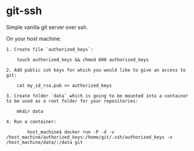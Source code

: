 # git-ssh

Simple vanilla git server over ssh.

On your host machine:
	
	1. Create file `authorized_keys`:

		touch authorized_keys && chmod 600 authorized_keys

 	2. Add public ssh keys for which you would like to give an access to git:

		cat my_id_rsa.pub >> authorized_keys 

	3. Create folder `data` which is going to be mounted into a container to be used as a root folder for your repositories:

		mkdir data

	4. Run a container:

    		host_machine$ docker run -P -d -v /host_machine/authorized_keys:/home/git/.ssh/authorized_keys -v /host_machine/data/:/data git

